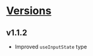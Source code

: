 # [Versions](https://github.com/Tracktor/react-utils/releases)

## v1.1.2
- Improved `useInputState` type
